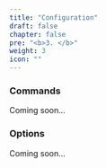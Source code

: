 ```yaml
---
title: "Configuration"
draft: false
chapter: false
pre: "<b>3. </b>"
weight: 3
icon: ""
---
```


### Commands

Coming soon...

### Options

Coming soon...
